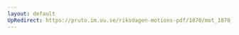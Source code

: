 ```yaml
---
layout: default
UpRedirect: https://pruto.im.uu.se/riksdagen-motions-pdf/1870/mot_1870__ak__3/mot_1870__ak__3-001.pdf
---
```

